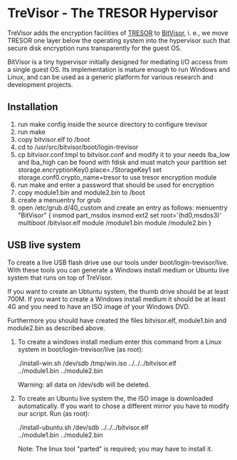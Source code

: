 TreVisor - The TRESOR Hypervisor
================================

TreVisor adds the encryption facilities of [TRESOR][] to [BitVisor][], i. e., we move
TRESOR one layer below the operating system into the hypervisor such that
secure disk encryption runs transparently for the guest OS.

BitVisor is a tiny hypervisor initially designed for mediating I/O
access from a single guest OS. Its implementation is mature enough to
run Windows and Linux, and can be used as a generic platform for
various research and development projects.


Installation
------------

 1. run make config inside the source directory to configure trevisor
 2. run make
 3. copy bitvisor.elf to /boot
 4. cd to /usr/src/bitvisor/boot/login-trevisor
 5. cp bitvisor.conf.tmpl to bitvisor.conf and modify it to your needs
	lba_low and lba_high can be found with fdisk and must match your partition
	set storage.encryptionKey0.place=./StorageKey1
	set storage.conf0.crypto_name=tresor to use tresor encryption module
 6. run make and enter a password that should be used for encryption
 7. copy module1.bin and module2.bin to /boot
 8. create a menuentry for grub
 9. open /etc/grub.d/40_custom and create an entry as follows:
	menuentry "BitVisor" {
	        insmod part_msdos
		insmod ext2
		set root='(hd0,msdos3)'
		multiboot /bitvisor.elf
		module /module1.bin
		module /module2.bin
	}


USB live system
---------------

To create a live USB flash drive use our tools under boot/login-trevisor/live.
With these tools you can generate a Windows install medium or Ubuntu live system
that runs on top of TreVisor.

If you want to create an Ubtuntu system, the thumb drive should be at least 700M.
If you want to create a Windows install medium it should be at least 4G and you
need to have an ISO image of your Windows DVD. 

Furthermore you should have created the files bitvisor.elf, module1.bin and
module2.bin as described above.

1. To create a windows install medium enter this command from a Linux system in
   boot/login-trevisor/live (as root):
	
	./install-win.sh /dev/sdb /tmp/win.iso ../../../bitvisor.elf\
	../module1.bin ../module2.bin

   Warning: all data on /dev/sdb will be deleted.


2. To create an Ubuntu live system the, the ISO image is downloaded automatically.
   If you want to chose a different mirror you have to modify our script. Run (as 
   root):

	./install-ubuntu.sh /dev/sdb ../../../bitvisor.elf\
	../module1.bin ../module2.bin

   Note: The linux tool "parted" is required; you may have to install it.


[TRESOR]:https://www1.informatik.uni-erlangen.de/tresor
[BitVisor]:http://www.bitvisor.org/
